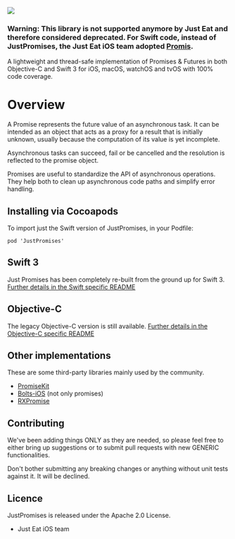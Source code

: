 ![](JustPromises_logo.jpg)

### Warning: This library is not supported anymore by Just Eat and therefore considered deprecated. For Swift code, instead of JustPromises, the Just Eat iOS team adopted [Promis](https://github.com/albertodebortoli/promis).

A lightweight and thread-safe implementation of Promises & Futures in both Objective-C and Swift 3 for iOS, macOS, watchOS and tvOS with 100% code coverage.


# Overview

A Promise represents the future value of an asynchronous task. It can be intended as an object that acts as a proxy for a result that is initially unknown, usually because the computation of its value is yet incomplete.

Asynchronous tasks can succeed, fail or be cancelled and the resolution is reflected to the promise object.

Promises are useful to standardize the API of asynchronous operations. They help both to clean up asynchronous code paths and simplify error handling.


## Installing via Cocoapods

To import just the Swift version of JustPromises, in your Podfile:
```
pod 'JustPromises'
```


## Swift 3

Just Promises has been completely re-built from the ground up for Swift 3. [Further details in the Swift specific README](README_Swift.md)


## Objective-C

The legacy Objective-C version is still available. [Further details in the Objective-C specific README](README_ObjC.md)


## Other implementations

These are some third-party libraries mainly used by the community.

- [PromiseKit](http://promisekit.org/)
- [Bolts-iOS](https://github.com/BoltsFramework/Bolts-iOS) (not only promises)
- [RXPromise](https://github.com/couchdeveloper/RXPromise)


## Contributing

We've been adding things ONLY as they are needed, so please feel free to either bring up suggestions or to submit pull requests with new GENERIC functionalities.

Don't bother submitting any breaking changes or anything without unit tests against it. It will be declined.


## Licence

JustPromises is released under the Apache 2.0 License.

- Just Eat iOS team

